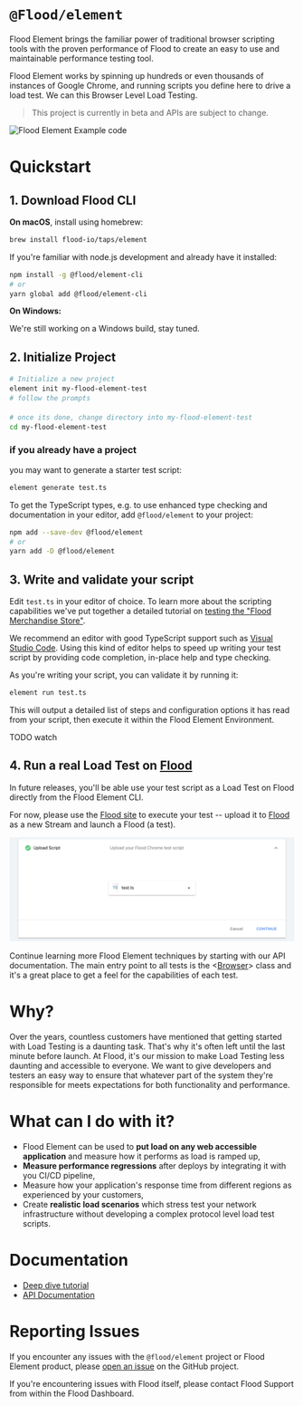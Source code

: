 # `@Flood/element`

Flood Element brings the familiar power of traditional browser scripting tools with the proven performance of Flood to create an easy to use and maintainable performance testing tool.

Flood Element works by spinning up hundreds or even thousands of instances of Google Chrome, and running scripts you define here to drive a load test. We can this Browser Level Load Testing.

> This project is currently in beta and APIs are subject to change.

![Flood Element Example code](./docs/code-snippet.png)

# Quickstart

## 1. Download Flood CLI

**On macOS**, install using homebrew:

```bash
brew install flood-io/taps/element
```

If you're familiar with node.js development and already have it installed:
```bash
npm install -g @flood/element-cli
# or
yarn global add @flood/element-cli
```

**On Windows:**

We're still working on a Windows build, stay tuned.

## 2. Initialize Project

```bash
# Initialize a new project
element init my-flood-element-test
# follow the prompts

# once its done, change directory into my-flood-element-test
cd my-flood-element-test
```

### if you already have a project

you may want to generate a starter test script:
```bash
element generate test.ts
```

To get the TypeScript types, e.g. to use enhanced type checking and documentation in your editor, add `@flood/element` to your project:
```bash
npm add --save-dev @flood/element
# or
yarn add -D @flood/element
```

## 3. Write and validate your script

Edit `test.ts` in your editor of choice. To learn more about the scripting capabilities we've put together a detailed tutorial on [testing the "Flood Merchandise Store"](examples/scenario_1_wordpress.md).

We recommend an editor with good TypeScript support such as [Visual Studio Code](https://code.visualstudio.com/). 
Using this kind of editor helps to speed up writing your test script by providing code completion, in-place help and type checking.

As you're writing your script, you can validate it by running it:

```bash
element run test.ts
```

This will output a detailed list of steps and configuration options it has read from your script, then execute it within the Flood Element Environment.

TODO watch


## 4. Run a real Load Test on [Flood](https://flood.io)

In future releases, you'll be able use your test script as a Load Test on Flood directly from the Flood Element CLI.

For now, please use the [Flood site](https://app.flood.io) to execute your test -- upload it to [Flood](https://flood.io/app) as a new Stream and launch a Flood (a test).

![Upload your script to Tricentis Flood](examples/images/upload-script.png)

Continue learning more Flood Element techniques by starting with our API documentation. The main entry point to all tests is the <[Browser]> class and it's a great place to get a feel for the capabilities of each test.

# Why?

Over the years, countless customers have mentioned that getting started with Load Testing is a daunting task. That's why it's often left until the last minute before launch. At Flood, it's our mission to make Load Testing less daunting and accessible to everyone. We want to give developers and testers an easy way to ensure that whatever part of the system they're responsible for meets expectations for both functionality and performance.

# What can I do with it?

* Flood Element can be used to **put load on any web accessible application** and measure how it performs as load is ramped up,
* **Measure performance regressions** after deploys by integrating it with you CI/CD pipeline,
* Measure how your application's response time from different regions as experienced by your customers,
* Create **realistic load scenarios** which stress test your network infrastructure without developing a complex protocol level load test scripts.

# Documentation

* [Deep dive tutorial](examples/scenario_1_wordpress.md)
* [API Documentation](api/Browser.md)

# Reporting Issues

If you encounter any issues with the `@flood/element` project or Flood Element product, please [open an issue](https://github.com/flood-io/element/issues) on the GitHub project.

If you're encountering issues with Flood itself, please contact Flood Support from within the Flood Dashboard.


[Browser]: ../../api/Browser.md#browser